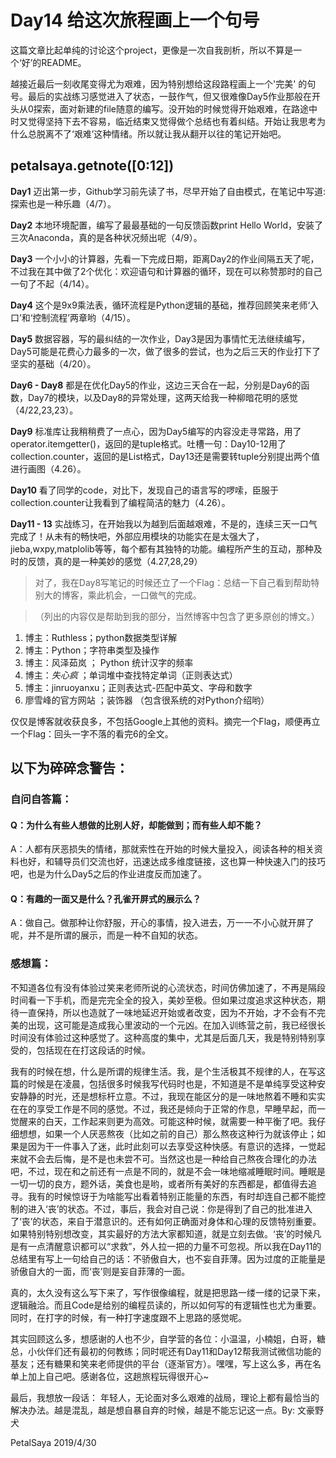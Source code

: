 # Day14 给这次旅程画上一个句号

这篇文章比起单纯的讨论这个project，更像是一次自我剖析，所以不算是一个‘好’的README。

越接近最后一刻收尾变得尤为艰难，因为特别想给这段路程画上一个'完美' 的句号。最后的实战练习感觉进入了状态，一鼓作气，但又很难像Day5作业那般在开头从0探索，面对新建的file随意的编写。没开始的时候觉得开始艰难，在路途中时又觉得坚持下去不容易，临近结束又觉得做个总结也有着纠结。开始让我思考为什么总脱离不了‘艰难’这种情绪。所以就让我从翻开以往的笔记开始吧。

## petalsaya.getnote([0:12])
__Day1__ 
迈出第一步，Github学习前先读了书，尽早开始了自由模式，在笔记中写道: 探索也是一种乐趣（4/7）。

__Day2__ 
本地环境配置，编写了最最基础的一句反馈函数print Hello World，安装了三次Anaconda，真的是各种状况频出呢（4/9）。

__Day3__ 
一个小小的计算器，先看一下完成日期，距离Day2的作业间隔五天了呢，不过我在其中做了2个优化：欢迎语句和计算器的循环，现在可以称赞那时的自己一句了不起（4/14）。

__Day4__ 
这个是9x9乘法表，循环流程是Python逻辑的基础，推荐回顾笑来老师‘入口’和‘控制流程’两章哟（4/15）。

__Day5__ 
数据容器，写的最纠结的一次作业，Day3是因为事情忙无法继续编写，Day5可能是花费心力最多的一次，做了很多的尝试，也为之后三天的作业打下了坚实的基础（4/20）。

__Day6 - Day8__ 
都是在优化Day5的作业，这边三天合在一起，分别是Day6的函数，Day7的模块，以及Day8的异常处理，这两天给我一种柳暗花明的感觉（4/22,23,23）。

__Day9__ 
标准库让我稍稍费了一点心，因为Day5编写的内容没走寻常路，用了operator.itemgetter()，返回的是tuple格式。吐槽一句：Day10-12用了collection.counter，返回的是List格式，Day13还是需要转tuple分别提出两个值进行画图（4.26）。

__Day10__ 
看了同学的code，对比下，发现自己的语言写的啰嗦，臣服于collection.counter让我看到了编程简洁的魅力（4.26）。

__Day11 - 13__ 
实战练习，在开始我以为越到后面越艰难，不是的，连续三天一口气完成了！从未有的畅快吧，外部应用模块的功能实在是太强大了，jieba,wxpy,matplolib等等，每个都有其独特的功能。编程所产生的互动，那种及时的反馈，真的是一种美妙的感觉（4.27,28,29）


> 对了，我在Day8写笔记的时候还立了一个Flag：总结一下自己看到帮助特别大的博客，乘此机会，一口做气的完成。

> （列出的内容仅是帮助到我的部分，当然博客中包含了更多原创的博文。）

1. 博主：Ruthless；python数据类型详解 
2. 博主：Python；字符串类型及操作
3. 博主：风泽茹岚 ； Python 统计汉字的频率
4. 博主：_失心疯_ ；单词堆中查找特定单词（正则表达式）
5. 博主：jinruoyanxu；正则表达式-匹配中英文、字母和数字
6. 廖雪峰的官方网站 ；装饰器 （包含很系统的对Python介绍哟）

仅仅是博客就收获良多，不包括Google上其他的资料。摘完一个Flag，顺便再立一个Flag：回头一字不落的看完6的全文。

## 以下为碎碎念警告：

### 自问自答篇：
#### Q：为什么有些人想做的比别人好，却能做到；而有些人却不能？
A：人都有厌恶损失的情绪，那就索性在开始的时候大量投入，阅读各种的相关资料也好，和辅导员们交流也好，迅速达成多维度链接，这也算一种快速入门的技巧吧，也是为什么Day5之后的作业进度反而加速了。

#### Q：有趣的一面又是什么？孔雀开屏式的展示么？
A：做自己。做那种让你舒服，开心的事情，投入进去，万一一不小心就开屏了呢，并不是所谓的展示，而是一种不自知的状态。

### 感想篇：
不知道各位有没有体验过笑来老师所说的心流状态，时间仿佛加速了，不再是隔段时间看一下手机，而是完完全全的投入，美妙至极。但如果过度追求这种状态，期待一直保持，所以也造就了一味地延迟开始或者改变，因为不开始，才不会有不完美的出现，这可能是造成我心里波动的一个元凶。在加入训练营之前，我已经很长时间没有体验过这种感觉了。这种高度的集中，尤其是后面几天，我是特别特别享受的，包括现在在打这段话的时候。

我有的时候在想，什么是所谓的规律生活。我，是个生活极其不规律的人，在写这篇的时候是在凌晨，包括很多时候我写代码时也是，不知道是不是单纯享受这种安安静静的时光，还是想标杆立意。不过，我现在能区分的是一味地熬着不睡和实实在在的享受工作是不同的感觉。不过，我还是倾向于正常的作息，早睡早起，而一觉醒来的白天，工作起来则更为高效。可能这种时候，就需要一种平衡了吧。我仔细想想，如果一个人厌恶熬夜（比如之前的自己）那么熬夜这种行为就该停止；如果是因为干一件事入了迷，此时此刻可以去享受这种快感。有意识的选择，一觉起来就不会去后悔，是不是也未尝不可。当然这也是一种给自己熬夜合理化的办法吧，不过，现在和之前还有一点是不同的，就是不会一味地缩减睡眠时间。睡眠是一切一切的良方，题外话，美食也是哟，或者所有美好的东西都是，都值得去追寻。我有的时候惊讶于为啥能写出看着特别正能量的东西，有时却连自己都不能控制的进入‘丧’的状态。不过，事后，我会对自己说：你是得到了自己的批准进入了‘丧’的状态，来自于潜意识的。还有如何正确面对身体和心理的反馈特别重要。如果特别特别想改变，其实最好的方法大家都知道，就是立刻去做。‘丧’的时候凡是有一点清醒意识都可以“求救”，外人拉一把的力量不可忽视。所以我在Day11的总结里有写上一句给自己的话：不骄傲自大，也不妄自菲薄。因为过度的正能量是骄傲自大的一面，而‘丧’则是妄自菲薄的一面。

真的，太久没有这么写下来了，写作很像编程，就是把思路一缕一缕的记录下来，逻辑融洽。而且Code是给别的编程员读的，所以如何写的有逻辑性也尤为重要。同时，在打字的时候，有一种打字速度跟不上思路的感觉呢。

其实回顾这么多，想感谢的人也不少，自学营的各位：小温温，小楠姐，白哥，糖总，小伙伴们还有最初的何教练；同时呢还有Day11和Day12帮我测试微信功能的基友；还有糖果和笑来老师提供的平台（逐渐官方）。嘿嘿，写上这么多，再在名单上加上自己吧。感谢各位，这趟旅程玩得很开心~

最后，我想放一段话：
年轻人，无论面对多么艰难的战局，理论上都有最恰当的解决办法。越是混乱，越是想自暴自弃的时候，越是不能忘记这一点。By: 文豪野犬

PetalSaya
2019/4/30
